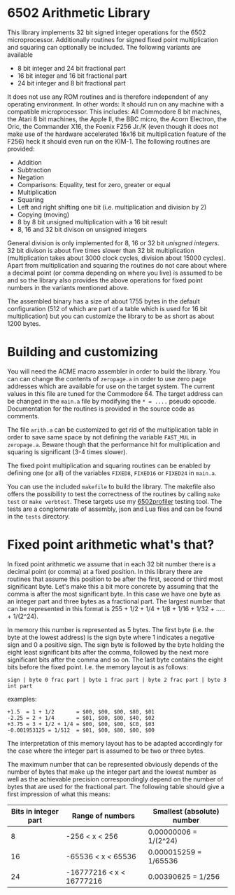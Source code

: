 # 6502 Arithmetic Library

This library implements 32 bit signed integer operations for the 6502 microprocessor. Additionally routines
for signed fixed point multiplication and squaring can optionally be included. The following variants are
available

- 8 bit integer and 24 bit fractional part
- 16 bit integer and 16 bit fractional part
- 24 bit integer and 8 bit fractional part

It does not use any ROM routines and is therefore independent of any operating environment. In other words: 
It should run on any machine with a compatible microprocessor. This includes: All Commodore 8 bit machines,
the Atari 8 bit machines, the Apple II, the BBC micro, the Acorn Electron, the Oric, the Commander X16, the
Foenix F256 Jr./K (even though it does not make use of the hardware accelerated 16x16 bit multiplication 
feature of the F256) heck it should even run on the KIM-1. The following routines are provided:

- Addition
- Subtraction
- Negation
- Comparisons: Equality, test for zero, greater or equal
- Multiplication
- Squaring
- Left and right shifting one bit (i.e. multiplication and division by 2)
- Copying (moving) 
- 8 by 8 bit unsigned multiplication with a 16 bit result
- 8, 16 and 32 bit divison on unsigned integers

General division is only implemented for 8, 16 or 32 bit *unisgned integers*. 32 bit divison is about five times
slower than 32 bit multiplication (multiplication takes about 3000 clock cycles, division about 15000 cycles). Apart 
from multiplication and squaring the routines do not care about where a decimal point (or comma depending on where you 
live) is assumed to be and so the library also provides the above operations for fixed point numbers in the variants 
mentioned above. 

The assembled binary has a size of about 1755 bytes in the default configuration (512 of which are part of a table 
which is used for 16 bit multiplication) but you can customize the library to be as short as about 1200 bytes.

# Building and customizing

You will need the ACME macro assembler in order to build the library. You can can change the contents
of `zeropage.a` in order to use zero page addresses which are available for use on the target system. The 
current values in this file are tuned for the Commodore 64. The target address can be changed in the `main.a` 
file by modifying the `* = ....` pseudo opcode. Documentation for the routines is provided in the source code as 
comments.

The file `arith.a` can be customized to get rid of the multiplication table in order to save same space by not
defining the variable `FAST_MUL` in `zeropage.a`. Beware though that the performance hit for multiplication and 
squaring is significant (3-4 times slower). 

The fixed point multiplication and squaring routines can be enabled by defining one (or all) of the variables 
`FIXED8`, `FIXED16` or `FIXED24` in `main.a`.

You can use the included `makefile` to build the library. The makefile also offers the possibility to test
the correctness of the routines by calling `make test` or `make verbtest`. These targets use my 
[6502profiler](https://github.com/rmsk2/6502profiler) testing tool. The tests are a conglomerate of assembly, json 
and Lua files and can be found in the `tests` directory.

# Fixed point arithmetic what's that?

In fixed point arithmetic we assume that in each 32 bit number there is a decimal point (or comma) at a fixed position.
In this library there are routines that assume this position to be after the first, second or third most significant byte. 
Let's make this a bit more concrete by assuming that the comma is after the most significant byte. In this case we have
one byte as an integer part and three bytes as a fractional part. The largest number that can be represented in this
format is 255 + 1/2 + 1/4 + 1/8 + 1/16 + 1/32 + ..... + 1/(2^24).

In memory this number is represented as 5 bytes. The first byte (i.e. the byte at the lowest address) is the sign byte where 1 
indicates a negative sign and 0 a positive sign. The sign byte is followed by the byte holding the eight least significant 
bits after the comma, followed by the next more significant bits after the comma and so on. The last byte contains the eight 
bits before the fixed point. I.e. the memory layout is as follows: 

```
sign | byte 0 frac part | byte 1 frac part | byte 2 frac part | byte 3 int part
```

examples:
 
 ```
+1.5  = 1 + 1/2       = $00, $00, $00, $80, $01
-2.25 = 2 + 1/4       = $01, $00, $00, $40, $02
+3.75 = 3 + 1/2 + 1/4 = $00, $00, $00, $C0, $03
-0.001953125 = 1/512  = $01, $00, $80, $00, $00
```

The interpretation of this memory layout has to be adapted accordingly for the case where the integer part is assumed to 
be two or three bytes. 

The maximum number that can be represented obviously depends of the number of bytes that make up the integer part and the 
lowest number as well as the achievable precision correspondingly depend on the number of bytes that are used for the fractional 
part. The following table should give a first impression of what this means:

|Bits in integer part| Range of numbers | Smallest (absolute) number |
|-|-|-|
|8 | -256 < x < 256 | 0.00000006 = 1/(2^24) |
|16| -65536 < x < 65536 | 0.000015259 = 1/65536|
|24| -16777216 < x < 16777216 | 0.00390625 = 1/256 |
